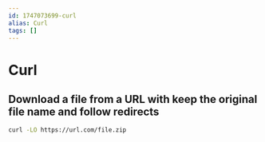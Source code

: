 ```yaml
---
id: 1747073699-curl
alias: Curl
tags: []
---
```

# Curl

## Download a file from a URL with keep the original file name and follow redirects

```bash
curl -LO https://url.com/file.zip
```